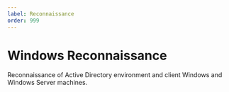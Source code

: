 ```yaml
---
label: Reconnaissance
order: 999
---
```


# Windows Reconnaissance

Reconnaissance of Active Directory environment and client Windows and Windows Server machines.
